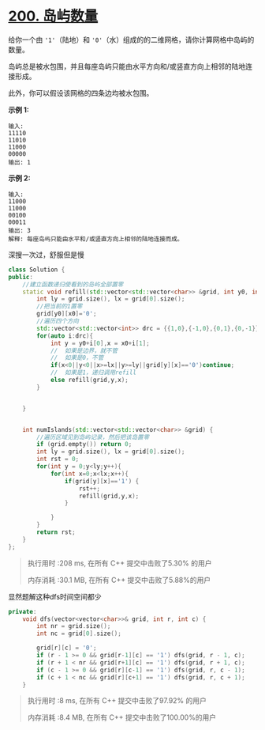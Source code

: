 # [200. 岛屿数量](https://leetcode-cn.com/problems/number-of-islands/)

给你一个由 `'1'`（陆地）和 `'0'`（水）组成的的二维网格，请你计算网格中岛屿的数量。

岛屿总是被水包围，并且每座岛屿只能由水平方向和/或竖直方向上相邻的陆地连接形成。

此外，你可以假设该网格的四条边均被水包围。

**示例 1:**

```
输入:
11110
11010
11000
00000
输出: 1
```

**示例 2:**

```
输入:
11000
11000
00100
00011
输出: 3
解释: 每座岛屿只能由水平和/或竖直方向上相邻的陆地连接而成。
```

深搜一次过，舒服但是慢

```c++
class Solution {
public:
    //建立函数递归使看到的岛屿全部置零
    static void refill(std::vector<std::vector<char>> &grid, int y0, int x0) {
        int ly = grid.size(), lx = grid[0].size();
        //把当前的1置零
        grid[y0][x0]='0';
        //遍历四个方向
        std::vector<std::vector<int>> drc = {{1,0},{-1,0},{0,1},{0,-1}};
        for(auto i:drc){
            int y = y0+i[0],x = x0+i[1];
            //  如果是边界，就不管
            //  如果是0，不管
            if(x<0||y<0||x>=lx||y>=ly||grid[y][x]=='0')continue;
            //  如果是1，递归调用refill
            else refill(grid,y,x);
        }


    }


    int numIslands(std::vector<std::vector<char>> &grid) {
        //遍历区域见到岛屿记录，然后把该岛置零
        if (grid.empty()) return 0;
        int ly = grid.size(), lx = grid[0].size();
        int rst = 0;
        for(int y = 0;y<ly;y++){
            for(int x=0;x<lx;x++){
                if(grid[y][x]=='1') {
                    rst++;
                    refill(grid,y,x);
                }

            }
        }
        return rst;
    }
};
```

> 执行用时 :208 ms, 在所有 C++ 提交中击败了5.30% 的用户
>
> 内存消耗 :30.1 MB, 在所有 C++ 提交中击败了5.88%的用户

显然题解这种dfs时间空间都少

```c++
private:
    void dfs(vector<vector<char>>& grid, int r, int c) {
        int nr = grid.size();
        int nc = grid[0].size();

        grid[r][c] = '0';
        if (r - 1 >= 0 && grid[r-1][c] == '1') dfs(grid, r - 1, c);
        if (r + 1 < nr && grid[r+1][c] == '1') dfs(grid, r + 1, c);
        if (c - 1 >= 0 && grid[r][c-1] == '1') dfs(grid, r, c - 1);
        if (c + 1 < nc && grid[r][c+1] == '1') dfs(grid, r, c + 1);
    }
```

> 执行用时 :8 ms, 在所有 C++ 提交中击败了97.92% 的用户
>
> 内存消耗 :8.4 MB, 在所有 C++ 提交中击败了100.00%的用户

